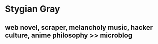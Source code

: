 # Stygian Gray
## web novel, scraper, melancholy music, hacker culture, anime philosophy >> microblog
